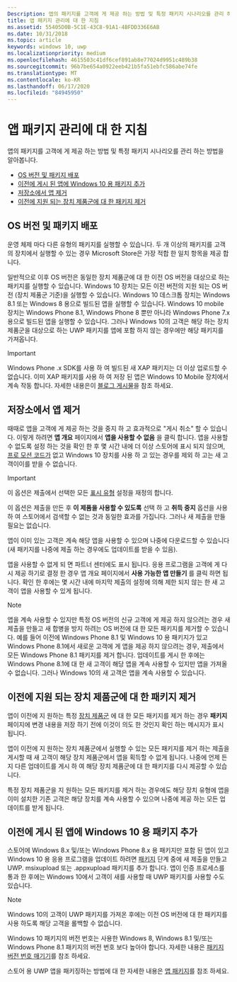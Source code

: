 ```yaml
---
Description: 앱의 패키지를 고객에 게 제공 하는 방법 및 특정 패키지 시나리오를 관리 하는 방법을 알아봅니다.
title: 앱 패키지 관리에 대 한 지침
ms.assetid: 55405D0B-5C1E-43C8-91A1-4BFDD336E6AB
ms.date: 10/31/2018
ms.topic: article
keywords: windows 10, uwp
ms.localizationpriority: medium
ms.openlocfilehash: 4615503c41df6cef891ab8e77024d9951c489b38
ms.sourcegitcommit: 96b7be654a0922eeb421b5fa51ebfc586abe74fe
ms.translationtype: MT
ms.contentlocale: ko-KR
ms.lasthandoff: 06/17/2020
ms.locfileid: "84945950"
---
```

# <a name="guidance-for-app-package-management"></a>앱 패키지 관리에 대 한 지침

앱의 패키지를 고객에 게 제공 하는 방법 및 특정 패키지 시나리오를 관리 하는 방법을 알아봅니다.

-   [OS 버전 및 패키지 배포](#os-versions-and-package-distribution)
-   [이전에 게시 된 앱에 Windows 10 용 패키지 추가](#adding-packages-for-windows-10-to-a-previously-published-app)
-   [저장소에서 앱 제거](#removing-an-app-from-the-store)
-   [이전에 지원 되는 장치 제품군에 대 한 패키지 제거](#removing-packages-for-a-previously-supported-device-family)


## <a name="os-versions-and-package-distribution"></a>OS 버전 및 패키지 배포

운영 체제 마다 다른 유형의 패키지를 실행할 수 있습니다. 두 개 이상의 패키지를 고객의 장치에서 실행할 수 있는 경우 Microsoft Store은 가장 적합 한 일치 항목을 제공 합니다.

일반적으로 이후 OS 버전은 동일한 장치 제품군에 대 한 이전 OS 버전을 대상으로 하는 패키지를 실행할 수 있습니다. Windows 10 장치는 모든 이전 버전의 지원 되는 OS 버전 (장치 제품군 기준)을 실행할 수 있습니다. Windows 10 데스크톱 장치는 Windows 8.1 또는 Windows 8 용으로 빌드된 앱을 실행할 수 있습니다. Windows 10 mobile 장치는 Windows Phone 8.1, Windows Phone 8 뿐만 아니라 Windows Phone 7.x 용으로 빌드된 앱을 실행할 수 있습니다. 그러나 Windows 10의 고객은 해당 하는 장치 제품군을 대상으로 하는 UWP 패키지를 앱에 포함 하지 않는 경우에만 해당 패키지를 가져옵니다.

> [!IMPORTANT]
> Windows Phone .x SDK를 사용 하 여 빌드된 새 XAP 패키지는 더 이상 업로드할 수 없습니다. 이미 XAP 패키지를 사용 하 여 저장 된 앱은 Windows 10 Mobile 장치에서 계속 작동 합니다. 자세한 내용은이 [블로그 게시물](https://blogs.windows.com/windowsdeveloper/2018/08/20/important-dates-regarding-apps-with-windows-phone-8-x-and-earlier-and-windows-8-8-1-packages-submitted-to-microsoft-store)을 참조 하세요.


## <a name="removing-an-app-from-the-store"></a>저장소에서 앱 제거

때때로 앱을 고객에 게 제공 하는 것을 중지 하 고 효과적으로 "게시 취소" 할 수 있습니다. 이렇게 하려면 **앱 개요** 페이지에서 **앱을 사용할 수 없음** 을 클릭 합니다. 앱을 사용할 수 없도록 설정 하는 것을 확인 한 후 몇 시간 내에 더 이상 스토어에 표시 되지 않으며, [프로 모션 코드가](generate-promotional-codes.md) 없고 Windows 10 장치를 사용 하 고 있는 경우를 제외 하 고는 새 고객이이를 받을 수 없습니다.

> [!IMPORTANT]
> 이 옵션은 제출에서 선택한 모든 [표시 유형](choose-visibility-options.md#discoverability) 설정을 재정의 합니다. 

이 옵션은 제출을 만든 후 **이 제품을 사용할 수 있도록** 선택 하 고 **취득 중지** 옵션을 사용 하 여 스토어에서 검색할 수 없는 것과 동일한 효과를 가집니다. 그러나 새 제출을 만들 필요는 없습니다.

앱이 이미 있는 고객은 계속 해당 앱을 사용할 수 있으며 나중에 다운로드할 수 있습니다 (새 패키지를 나중에 제출 하는 경우에도 업데이트를 받을 수 있음).

앱을 사용할 수 없게 되 면 파트너 센터에도 표시 됩니다. 응용 프로그램을 고객에 게 다시 제공 하기로 결정 한 경우 앱 개요 페이지에서 **사용 가능한 앱 만들기** 를 클릭 하면 됩니다. 확인 한 후에는 몇 시간 내에 마지막 제출의 설정에 의해 제한 되지 않는 한 새 고객이 앱을 사용할 수 있게 됩니다.

> [!NOTE]
> 앱을 계속 사용할 수 있지만 특정 OS 버전의 신규 고객에 게 제공 하지 않으려는 경우 새 제출을 만들고 새 합병을 방지 하려는 OS 버전에 대 한 모든 패키지를 제거할 수 있습니다. 예를 들어 이전에 Windows Phone 8.1 및 Windows 10 용 패키지가 있고 Windows Phone 8.1에서 새로운 고객에 게 앱을 제공 하지 않으려는 경우, 제출에서 모든 Windows Phone 8.1 패키지를 제거 합니다. 업데이트를 게시 한 후에는 Windows Phone 8.1에 대 한 새 고객이 해당 앱을 계속 사용할 수 있지만 앱을 가져올 수 없습니다. 그러나 Windows 10의 새 고객은 앱을 계속 사용할 수 있습니다.


## <a name="removing-packages-for-a-previously-supported-device-family"></a>이전에 지원 되는 장치 제품군에 대 한 패키지 제거

앱이 이전에 지 원하는 특정 [장치 제품군](https://docs.microsoft.com/uwp/extension-sdks/device-families-overview) 에 대 한 모든 패키지를 제거 하는 경우 **패키지** 페이지에 변경 내용을 저장 하기 전에 이것이 의도 한 것인지 확인 하는 메시지가 표시 됩니다.

앱이 이전에 지 원하는 장치 제품군에서 실행할 수 있는 모든 패키지를 제거 하는 제출을 게시할 때 새 고객이 해당 장치 제품군에서 앱을 획득할 수 없게 됩니다. 나중에 언제 든 지 다른 업데이트를 게시 하 여 해당 장치 제품군에 대 한 패키지를 다시 제공할 수 있습니다.

특정 장치 제품군을 지 원하는 모든 패키지를 제거 하는 경우에도 해당 장치 유형에 앱을 이미 설치한 기존 고객은 해당 장치를 계속 사용할 수 있으며 나중에 제공 하는 모든 업데이트를 받게 됩니다.


<a name="adding-packages-for-windows-10-to-a-previously-published-app"></a>

## <a name="adding-packages-for-windows10-to-a-previously-published-app"></a>이전에 게시 된 앱에 Windows 10 용 패키지 추가

스토어에 Windows 8.x 및/또는 Windows Phone 8.x 용 패키지만 포함 된 앱이 있고 Windows 10 용 응용 프로그램을 업데이트 하려면 [패키지](upload-app-packages.md) 단계 중에 새 제출을 만들고 UWP. msixupload 또는 .appxupload 패키지를 추가 합니다. 앱이 인증 프로세스를 통과 한 후에는 Windows 10에서 고객이 새를 사용할 때 UWP 패키지를 사용할 수도 있습니다.

> [!NOTE]
> Windows 10의 고객이 UWP 패키지를 가져온 후에는 이전 OS 버전에 대 한 패키지를 사용 하도록 해당 고객을 롤백할 수 없습니다. 

Windows 10 패키지의 버전 번호는 사용한 Windows 8, Windows 8.1 및/또는 Windows Phone 8.1 패키지의 버전 번호 보다 높아야 합니다. 자세한 내용은 [패키지 버전 번호 매기기](package-version-numbering.md)를 참조 하세요.

스토어 용 UWP 앱을 패키징하는 방법에 대 한 자세한 내용은 [앱 패키지](../packaging/index.md)를 참조 하세요.
